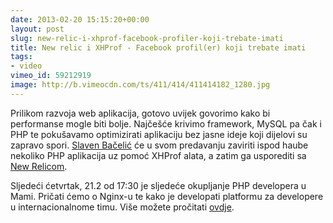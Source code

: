 ```yaml
---
date: 2013-02-20 15:15:20+00:00
layout: post
slug: new-relic-i-xhprof-facebook-profiler-koji-trebate-imati
title: New relic i XHProf - Facebook profil(er) koji trebate imati
tags:
- video
vimeo_id: 59212919
image: http://b.vimeocdn.com/ts/411/414/411414182_1280.jpg
---
```


Prilikom razvoja web aplikacija, gotovo uvijek govorimo kako bi performanse mogle biti bolje. Najčešće krivimo framework, MySQL pa čak i PHP te pokušavamo optimizirati aplikaciju bez jasne ideje koji dijelovi su zapravo spori. [Slaven Bačelić](http://twitter.com/sbacelic) će u svom predavanju zaviriti ispod haube nekoliko PHP aplikacija uz pomoć XHProf alata, a zatim ga usporediti sa [New Relicom](https://newrelic.com/).

Sljedeći ćetvrtak, 21.2 od 17:30 je sljedeće okupljanje PHP developera u Mami. Pričati ćemo o Nginx-u te kako je developati platformu za developere u internacionalnome timu. Više možete pročitati [ovdje](http://zgphp.org/2013/02/nije-sve-u-kodu/).
